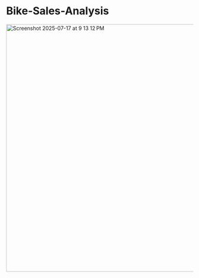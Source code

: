 # Bike-Sales-Analysis

<img width="999" height="665" alt="Screenshot 2025-07-17 at 9 13 12 PM" src="https://github.com/user-attachments/assets/6357265d-4fc5-4f34-92e6-7f9efb6a638d" />

